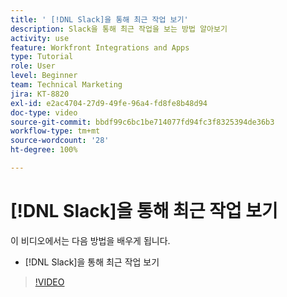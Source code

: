 ```yaml
---
title: ' [!DNL Slack]을 통해 최근 작업 보기'
description: Slack을 통해 최근 작업을 보는 방법 알아보기
activity: use
feature: Workfront Integrations and Apps
type: Tutorial
role: User
level: Beginner
team: Technical Marketing
jira: KT-8820
exl-id: e2ac4704-27d9-49fe-96a4-fd8fe8b48d94
doc-type: video
source-git-commit: bbdf99c6bc1be714077fd94fc3f8325394de36b3
workflow-type: tm+mt
source-wordcount: '28'
ht-degree: 100%

---
```


# [!DNL Slack]을 통해 최근 작업 보기

이 비디오에서는 다음 방법을 배우게 됩니다.

* [!DNL Slack]을 통해 최근 작업 보기

>[!VIDEO](https://video.tv.adobe.com/v/335120/?quality=12&learn=on&enablevpops=1)
